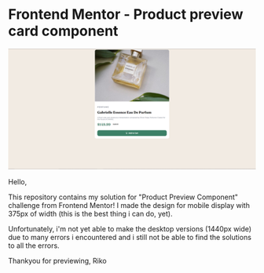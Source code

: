 # Frontend Mentor - Product preview card component

![](./screenshot.PNG)

Hello,

This repository contains my solution for "Product Preview Component" challenge from Frontend Mentor!
I made the design for mobile display with 375px of width (this is the best thing i can do, yet). 

Unfortunately, i'm not yet able to make the desktop versions (1440px wide) due to many errors i encountered and i still not be able to find the solutions to all the errors.

Thankyou for previewing,
Riko
